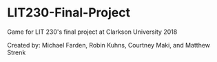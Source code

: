 # LIT230-Final-Project
Game for LIT 230's final project at Clarkson University 2018

Created by:  Michael Farden, Robin Kuhns, Courtney Maki, and Matthew Strenk
